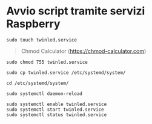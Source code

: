 # Avvio script tramite servizi Raspberry  
```
sudo touch twinled.service 
```
> Chmod Calculator
(https://chmod-calculator.com)
```
sudo chmod 755 twinled.service
```
```
sudo cp twinled.service /etc/systemd/system/
```
```
cd /etc/systemd/system/
```

```
sudo systemctl daemon-reload
```
```
sudo systemctl enable twinled.service
sudo systemctl start twinled.service
sudo systemctl status twinled.service
```